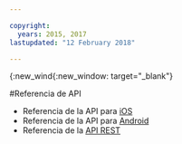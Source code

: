 ```yaml
---

copyright:
  years: 2015, 2017
lastupdated: "12 February 2018"

---
```


{:new_wind{:new_window: target="_blank"}

#Referencia de API

 - Referencia de la API para [iOS](http://ibm-bluemix-mobile-services.github.io/API-docs/client-SDK/ICAppLaunch/Swift/index.html#creating-the-service)
 - Referencia de la API para [Android](http://ibm-bluemix-mobile-services.github.io/API-docs/client-SDK/ICAppLaunch/Java/index.html)
 - Referencia de la [API REST](https://console.bluemix.net/apidocs/1716-app-launch)
